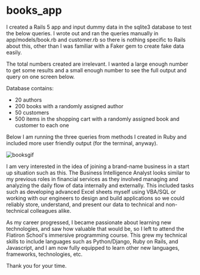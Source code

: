 # books_app

I created a Rails 5 app and input dummy data in the sqlite3 database to test the below queries. I wrote out and ran the queries manually in app/models/book.rb and customer.rb so there is nothing specific to Rails about this, other than I was familiar with a Faker gem to create fake data easily.

The total numbers created are irrelevant. I wanted a large enough number to get some results and a small enough number to see the full output and query on one screen below.

Database contains:
- 20 authors
- 200 books with a randomly assigned author
- 50 customers
- 500 items in the shopping cart with a randomly assigned book and customer to each one

Below I am running the three queries from methods I created in Ruby and included more user friendly output (for the terminal, anyway).

![booksgif](https://cloud.githubusercontent.com/assets/17169813/21709230/79e53b92-d3ad-11e6-92f2-e8ca9d8663fc.gif)

I am very interested in the idea of joining a brand-name business in a start up situation such as this. The Business Intelligence Analyst looks similar to my previous roles in financial services as they involved managing and analyzing the daily flow of data internally and externally. This included tasks such as developing advanced Excel sheets myself using VBA/SQL or working with our engineers to design and build applications so we could reliably store, understand, and present our data to technical and non-technical colleagues alike.

As my career progressed, I became passionate about learning new technologies, and saw how valuable that would be, so I left to attend the Flatiron School's immersive programming course. This grew my technical skills to include languages such as Python/Django, Ruby on Rails, and Javascript, and I am now fully equipped to learn other new languages, frameworks, technologies, etc.

Thank you for your time.

